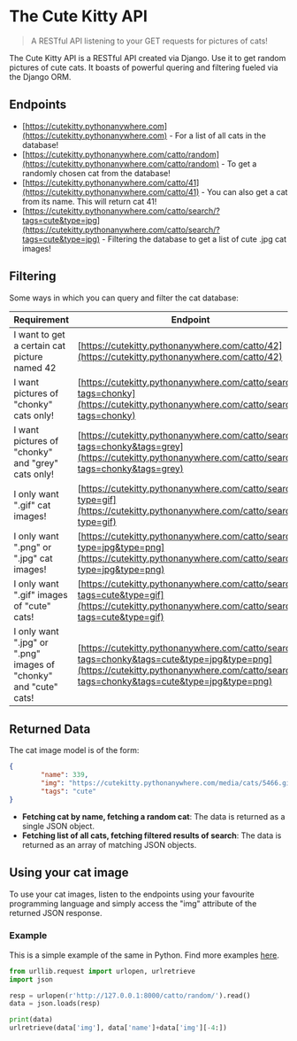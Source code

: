 # The Cute Kitty API
> A RESTful API listening to your GET requests for pictures of cats!  

The Cute Kitty API is a RESTful API created via Django. Use it to get random pictures of cute cats. It boasts of powerful quering and filtering fueled via the Django ORM.  

## Endpoints

- [https://cutekitty.pythonanywhere.com](https://cutekitty.pythonanywhere.com) - For a list of all cats in the database!
- [https://cutekitty.pythonanywhere.com/catto/random](https://cutekitty.pythonanywhere.com/catto/random) - To get a randomly chosen cat from the database!
- [https://cutekitty.pythonanywhere.com/catto/41](https://cutekitty.pythonanywhere.com/catto/41) - You can also get a cat from its name. This will return cat 41!
- [https://cutekitty.pythonanywhere.com/catto/search/?tags=cute&type=jpg](https://cutekitty.pythonanywhere.com/catto/search/?tags=cute&type=jpg) - Filtering the database to get a list of cute .jpg cat images!

## Filtering

Some ways in which you can query and filter the cat database:

| Requirement | Endpoint |
| ------ | ------ |
| I want to get a certain cat picture named 42 | [https://cutekitty.pythonanywhere.com/catto/42](https://cutekitty.pythonanywhere.com/catto/42) |
| I want pictures of "chonky" cats only! | [https://cutekitty.pythonanywhere.com/catto/search/?tags=chonky](https://cutekitty.pythonanywhere.com/catto/search/?tags=chonky) |
| I want pictures of "chonky" and "grey" cats only! | [https://cutekitty.pythonanywhere.com/catto/search/?tags=chonky&tags=grey](https://cutekitty.pythonanywhere.com/catto/search/?tags=chonky&tags=grey) |
| I only want ".gif" cat images! | [https://cutekitty.pythonanywhere.com/catto/search/?type=gif](https://cutekitty.pythonanywhere.com/catto/search/?type=gif) |
| I only want ".png" or ".jpg" cat images! | [https://cutekitty.pythonanywhere.com/catto/search/?type=jpg&type=png](https://cutekitty.pythonanywhere.com/catto/search/?type=jpg&type=png) |
| I only want ".gif" images of "cute" cats! | [https://cutekitty.pythonanywhere.com/catto/search/?tags=cute&type=gif](https://cutekitty.pythonanywhere.com/catto/search/?tags=cute&type=gif) |
| I only want ".jpg" or ".png" images of "chonky" and "cute" cats! | [https://cutekitty.pythonanywhere.com/catto/search/?tags=chonky&tags=cute&type=jpg&type=png](https://cutekitty.pythonanywhere.com/catto/search/?tags=chonky&tags=cute&type=jpg&type=png) |

## Returned Data
The cat image model is of the form:
```json
{
        "name": 339,
        "img": "https://cutekitty.pythonanywhere.com/media/cats/5466.gif",
        "tags": "cute"
}
```
 - **Fetching cat by name, fetching a random cat**: The data is returned as a single JSON object.
 - **Fetching list of all cats, fetching filtered results of search**: The data is returned as an array of matching JSON objects.

## Using your cat image
To use your cat images, listen to the endpoints using your favourite programming language and simply access the "img" attribute of the returned JSON response.

### Example
This is a simple example of the same in Python. Find more examples [here](https://github.com/Chahat08/The-Cute-Kitty-API/tree/master/examples).

```py
from urllib.request import urlopen, urlretrieve
import json

resp = urlopen(r'http://127.0.0.1:8000/catto/random/').read()
data = json.loads(resp)

print(data)
urlretrieve(data['img'], data['name']+data['img'][-4:])
```
